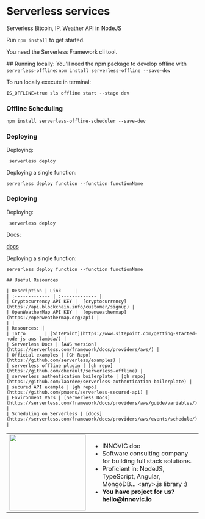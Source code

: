 # Serverless services
Serverless Bitcoin, IP, Weather API in NodeJS

Run `npm install` to get started.
 
You need the Serverless Framework cli tool.


## Running locally:
You'll need the npm package to develop offline with `serverless-offline`: `npm install serverless-offline --save-dev`

To run locally execute in terminal: 

```IS_OFFLINE=true sls offline start --stage dev```

### Offline Scheduling 

`npm install serverless-offline-scheduler --save-dev`


### Deploying

Deploying: 

` serverless deploy`

Deploying a single function:

` serverless deploy function --function functionName
`

### Deploying

Deploying: 

` serverless deploy`

Docs:

[docs](https://github.com/Innovic-io/serverless-services/blob/master/DOCS.md)

Deploying a single function:

` serverless deploy function --function functionName
`

``````
## Useful Resources

| Description | Link     |
| :------------- | :------------- |
| Cryptocurrency API KEY |  [cryptocurrency](https://api.blockchain.info/customer/signup) |
| OpenWeatherMap API KEY |  [openweathermap](https://openweathermap.org/api) |
| |
| Resources: |
| Intro       | [SitePoint](https://www.sitepoint.com/getting-started-node-js-aws-lambda/) |
| Serverless Docs | [AWS version](https://serverless.com/framework/docs/providers/aws/) |
| Official examples | [GH Repo](https://github.com/serverless/examples) |
| serverless offline plugin | [gh repo](https://github.com/dherault/serverless-offline) |
| serverless authentication boilerplate | [gh repo](https://github.com/laardee/serverless-authentication-boilerplate) |
| secured API example | [gh repo](https://github.com/pmuens/serverless-secured-api) |
| Environment Vars | [Serverless Docs](https://serverless.com/framework/docs/providers/aws/guide/variables/) |
| Scheduling on Serverless | [docs](https://serverless.com/framework/docs/providers/aws/events/schedule/) |
``````

<table style="border: 0">
  <tr>
    <td><img width="200" src="http://innovic.io/assets/logo-small.png" /></td>
    <td>
      <ul>
        <li>INNOVIC doo</li>
        <li>Software consulting company for building full stack solutions.</li>
        <li>Proficient in: NodeJS, TypeScript, Angular, MongoDB... &lt;any&gt;.js library :)</li>
        <li><b>You have project for us? hello@innovic.io</b></li>
      </ul>
    </td>
  </tr>
</table>

